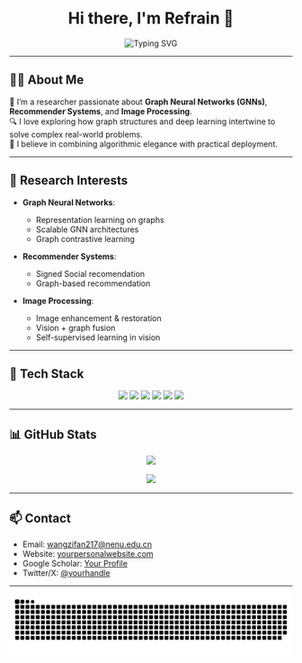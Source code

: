 <h1 align="center">Hi there, I'm Refrain 👋</h1>

<p align="center">
  <img src="https://readme-typing-svg.herokuapp.com?font=Fira+Code&size=22&pause=1000&color=00F7FF&center=true&vCenter=true&width=550&lines=Graph+Neural+Networks+%F0%9F%93%9A;Recommender+Systems+%F0%9F%93%8A;Image+Processing+%F0%9F%96%8C%EF%B8%8F;AI+is+changing+the+world...+so+am+I!" alt="Typing SVG" />
</p>

---

## 👨‍💻 About Me

🚀 I’m a researcher passionate about **Graph Neural Networks (GNNs)**, **Recommender Systems**, and **Image Processing**.  
🔍 I love exploring how graph structures and deep learning intertwine to solve complex real-world problems.  
🧠 I believe in combining algorithmic elegance with practical deployment.

---

## 🔬 Research Interests

- **Graph Neural Networks**:  
  - Representation learning on graphs  
  - Scalable GNN architectures  
  - Graph contrastive learning

- **Recommender Systems**:  
  - Signed Social recomendation  
  - Graph-based recommendation  
  

- **Image Processing**:  
  - Image enhancement & restoration  
  - Vision + graph fusion  
  - Self-supervised learning in vision

---

## 🧰 Tech Stack

<p align="center">
  <img src="https://img.shields.io/badge/PyTorch-%23EE4C2C.svg?&style=flat&logo=PyTorch&logoColor=white" />
  <img src="https://img.shields.io/badge/TensorFlow-%230076C3.svg?&style=flat&logo=TensorFlow&logoColor=white" />
  <img src="https://img.shields.io/badge/Python-%2314354C.svg?&style=flat&logo=python&logoColor=white" />
  <img src="https://img.shields.io/badge/NumPy-%23013243.svg?&style=flat&logo=numpy&logoColor=white" />
  <img src="https://img.shields.io/badge/Matplotlib-%23ffffff.svg?&style=flat&logo=matplotlib&logoColor=black" />
  <img src="https://img.shields.io/badge/NetworkX-%2300BFFF.svg?&style=flat" />
</p>

---

## 📊 GitHub Stats

<p align="center">
  <img src="https://github-readme-stats.vercel.app/api?username=your_github_username&show_icons=true&theme=tokyonight" />
</p>

<p align="center">
  <img src="https://github-readme-stats.vercel.app/api/top-langs/?username=your_github_username&layout=compact&theme=tokyonight" />
</p>

---

## 📫 Contact

- Email: wangzifan217@nenu.edu.cn
- Website: [yourpersonalwebsite.com](https://yourpersonalwebsite.com)  
- Google Scholar: [Your Profile](#)  
- Twitter/X: [@yourhandle](https://twitter.com/yourhandle)

---

<p align="center">
  <img src="https://github.com/Platane/snk/raw/output/github-contribution-grid-snake.svg" alt="snake"/>
</p>
